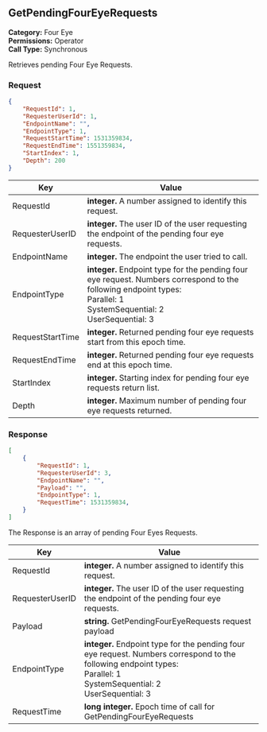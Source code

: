 ## GetPendingFourEyeRequests

**Category:** Four Eye <br />**Permissions:** Operator <br />**Call Type:** Synchronous

Retrieves pending Four Eye Requests.

### Request

```json
{
    "RequestId": 1,
    "RequesterUserId": 1,
    "EndpointName": "",
    "EndpointType": 1,
    "RequestStartTime": 1531359834,
    "RequestEndTime": 1551359834,
    "StartIndex": 1,
    "Depth": 200
}
```

| Key         | Value                                                        |
| ----------- | ------------------------------------------------------------ |
| RequestId      	  | **integer.** A number assigned to identify this request. |
| RequesterUserID     | **integer.** The user ID of the user requesting the endpoint of the pending four eye requests. |
| EndpointName    	  | **integer.** The endpoint the user tried to call. |
| EndpointType     	  | **integer.** Endpoint type for the pending four eye request. Numbers correspond to the following endpoint types: <br />Parallel: 1 <br /> SystemSequential: 2 <br /> UserSequential: 3 <br />|
| RequestStartTime    | **integer.** Returned pending four eye requests start from this epoch time.  |
| RequestEndTime	  | **integer.** Returned pending four eye requests end at this epoch time. |
| StartIndex      	  | **integer.** Starting index for pending four eye requests return list. |
| Depth  	     	  | **integer.** Maximum number of pending four eye requests returned. |

### Response

```json
[
	{
	    "RequestId": 1,
	    "RequesterUserId": 3,
	    "EndpointName": "",
	    "Payload": "",
	    "EndpointType": 1,
	    "RequestTime": 1531359834,
	}
]
```
The Response is an array of pending Four Eyes Requests.

| Key       | Value                                                        |
| --------- | ------------------------------------------------------------ |
| RequestId      	  | **integer.** A number assigned to identify this request. |
| RequesterUserID     | **integer.** The user ID of the user requesting the endpoint of the pending four eye requests. |
| Payload    	  | **string.** GetPendingFourEyeRequests request payload  |
| EndpointType | **integer.** Endpoint type for the pending four eye request. Numbers correspond to the following endpoint types: <br />Parallel: 1 <br /> SystemSequential: 2 <br /> UserSequential: 3 <br /> |
| RequestTime    | **long integer.** Epoch time of call for GetPendingFourEyeRequests  |
